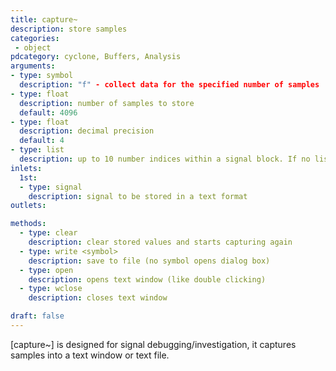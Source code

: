 ```yaml
---
title: capture~
description: store samples
categories:
 - object
pdcategory: cyclone, Buffers, Analysis
arguments:
- type: symbol
  description: "f" - collect data for the specified number of samples
- type: float
  description: number of samples to store
  default: 4096
- type: float
  description: decimal precision
  default: 4
- type: list
  description: up to 10 number indices within a signal block. If no list is given, entire block is stored
inlets:
  1st:
  - type: signal
    description: signal to be stored in a text format
outlets:

methods:
  - type: clear
    description: clear stored values and starts capturing again
  - type: write <symbol>
    description: save to file (no symbol opens dialog box)
  - type: open
    description: opens text window (like double clicking)
  - type: wclose
    description: closes text window

draft: false
---
```


[capture~] is designed for signal debugging/investigation, it captures samples into a text window or text file.

